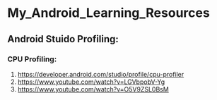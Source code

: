 # My_Android_Learning_Resources

## Android Stuido Profiling:
### CPU Profiling:
1. https://developer.android.com/studio/profile/cpu-profiler
2. https://www.youtube.com/watch?v=LGVbpobV-Yg
3. https://www.youtube.com/watch?v=O5V9ZSL0BsM
